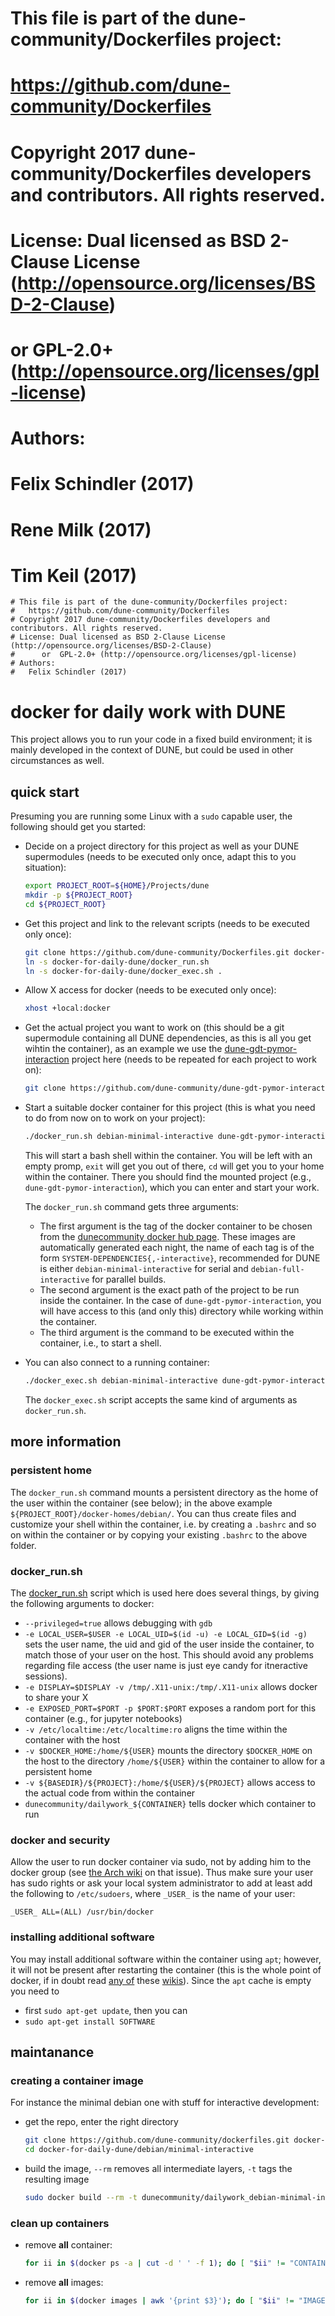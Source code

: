 # This file is part of the dune-community/Dockerfiles project:
#   https://github.com/dune-community/Dockerfiles
# Copyright 2017 dune-community/Dockerfiles developers and contributors. All rights reserved.
# License: Dual licensed as BSD 2-Clause License (http://opensource.org/licenses/BSD-2-Clause)
#      or  GPL-2.0+ (http://opensource.org/licenses/gpl-license)
# Authors:
#   Felix Schindler (2017)
#   Rene Milk       (2017)
#   Tim Keil        (2017)

```
# This file is part of the dune-community/Dockerfiles project:
#   https://github.com/dune-community/Dockerfiles
# Copyright 2017 dune-community/Dockerfiles developers and contributors. All rights reserved.
# License: Dual licensed as BSD 2-Clause License (http://opensource.org/licenses/BSD-2-Clause)
#      or  GPL-2.0+ (http://opensource.org/licenses/gpl-license)
# Authors:
#   Felix Schindler (2017)
```

# docker for daily work with DUNE

This project allows you to run your code in a fixed build environment; it is mainly developed in the context of DUNE, but could be used in other circumstances as well.

## quick start

Presuming you are running some Linux with a `sudo` capable user, the following should get you started:

* Decide on a project directory for this project as well as your DUNE supermodules (needs to be executed only once, adapt this to you situation):

  ```bash
  export PROJECT_ROOT=${HOME}/Projects/dune
  mkdir -p ${PROJECT_ROOT}
  cd ${PROJECT_ROOT}
  ```

* Get this project and link to the relevant scripts (needs to be executed only once):

  ```bash
  git clone https://github.com/dune-community/Dockerfiles.git docker-for-daily-dune
  ln -s docker-for-daily-dune/docker_run.sh
  ln -s docker-for-daily-dune/docker_exec.sh .
  ```

* Allow X access for docker (needs to be executed only once):
  ```bash
  xhost +local:docker
  ```

* Get the actual project you want to work on (this should be a git supermodule containing all DUNE dependencies, as this is all you get wihtin the container), as an example we use the [dune-gdt-pymor-interaction](https://github.com/dune-community/dune-gdt-pymor-interaction) project here (needs to be repeated for each project to work on):

  ```bash
  git clone https://github.com/dune-community/dune-gdt-pymor-interaction.git
  ```

* Start a suitable docker container for this project (this is what you need to do from now on to work on your project):

  ```bash
  ./docker_run.sh debian-minimal-interactive dune-gdt-pymor-interaction /bin/bash
  ```

  This will start a bash shell within the container.
  You will be left with an empty promp, `exit` will get you out of there, `cd` will get you to your home within the container.
  There you should find the mounted project (e.g., `dune-gdt-pymor-interaction`), which you can enter and start your work.

  The `docker_run.sh` command gets three arguments:

  - The first argument is the tag of the docker container to be chosen from the [dunecommunity docker hub page](https://hub.docker.com/r/dunecommunity/dailywork/tags/).
    These images are automatically generated each night, the name of each tag is of the form `SYSTEM-DEPENDENCIES{,-interactive}`, recommended for DUNE is either `debian-minimal-interactive` for serial and `debian-full-interactive` for parallel builds.
  - The second argument is the exact path of the project to be run inside the container.
    In the case of `dune-gdt-pymor-interaction`, you will have access to this (and only this) directory while working within the container.
  - The third argument is the command to be executed within the container, i.e., to start a shell.

* You can also connect to a running container:

  ```bash
  ./docker_exec.sh debian-minimal-interactive dune-gdt-pymor-interaction /bin/bash
  ```

  The `docker_exec.sh` script accepts the same kind of arguments as `docker_run.sh`.

## more information

### persistent home

The `docker_run.sh` command mounts a persistent directory as the home of the user within the container (see below); in the above example `${PROJECT_ROOT}/docker-homes/debian/`.
You can thus create files and customize your shell within the container, i.e. by creating a `.bashrc` and so on within the container or by copying your existing `.bashrc` to the above folder.

### docker_run.sh

The [docker_run.sh](https://github.com/dune-community/Dockerfiles/blob/master/docker_run.sh) script which is used here does several things, by giving the following arguments to docker:

  * `--privileged=true` allows debugging with `gdb`
  * `-e LOCAL_USER=$USER -e LOCAL_UID=$(id -u) -e LOCAL_GID=$(id -g)` sets the user name, the uid and gid of the user inside the container, to match those of your user on the host.
    This should avoid any problems regarding file access (the user name is just eye candy for itneractive sessions).
  * `-e DISPLAY=$DISPLAY -v /tmp/.X11-unix:/tmp/.X11-unix` allows docker to share your X
  * `-e EXPOSED_PORT=$PORT -p $PORT:$PORT` exposes a random port for this container (e.g., for jupyter notebooks)
  * `-v /etc/localtime:/etc/localtime:ro` aligns the time within the container with the host
  * `-v $DOCKER_HOME:/home/${USER}` mounts the directory `$DOCKER_HOME` on the host to the directory `/home/${USER}` within the container to allow for a persistent home
  * `-v ${BASEDIR}/${PROJECT}:/home/${USER}/${PROJECT}` allows access to the actual code from within the container
  * `dunecommunity/dailywork_${CONTAINER}` tells docker which container to run

### docker and security

Allow the user to run docker container via sudo, not by adding him to the docker group (see [the Arch wiki](https://wiki.archlinux.org/index.php/Docker#Installation) on that issue).
Thus make sure your user has sudo rights or ask your local system administrator to add at least add the following to `/etc/sudoers`, where `_USER_` is the name of your user:
```
_USER_ ALL=(ALL) /usr/bin/docker
```

### installing additional software

You may install additional software within the container using `apt`; however, it will not be present after restarting the container (this is the whole point of docker, if in doubt read [any of](https://wiki.archlinux.org/index.php/Docker) these [wikis](https://en.wikipedia.org/wiki/Docker_%28software%29)).
Since the `apt` cache is empty you need to

  * first `sudo apt-get update`, then you can
  * `sudo apt-get install SOFTWARE`

## maintanance

### creating a container image

For instance the minimal debian one with stuff for interactive development:

* get the repo, enter the right directory

  ```bash
  git clone https://github.com/dune-community/dockerfiles.git docker-for-daily-dune && \
  cd docker-for-daily-dune/debian/minimal-interactive
  ```

* build the image, `--rm` removes all intermediate layers, `-t` tags the resulting image

  ```bash
  sudo docker build --rm -t dunecommunity/dailywork_debian-minimal-interactive -f Dockerfile .
  ```

### clean up containers

* remove __all__ container:

  ```bash
  for ii in $(docker ps -a | cut -d ' ' -f 1); do [ "$ii" != "CONTAINER" ] && docker rm $ii; done
  ```

* remove __all__ images:
  ```bash
  for ii in $(docker images | awk '{print $3}'); do [ "$ii" != "IMAGE" ] && docker rmi -f $ii; done
  ```
